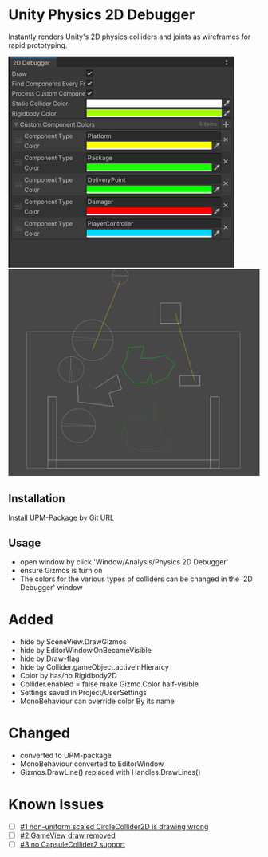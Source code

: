 # Unity Physics 2D Debugger

Instantly renders Unity's 2D physics colliders and joints as wireframes for rapid prototyping.

![](https://github.com/mitay-walle/com.mitay-walle.physics2d-debugger/blob/master/Documentation~/Screenshot_2.png)
![](https://github.com/mitay-walle/com.mitay-walle.physics2d-debugger/blob/master/Documentation~/screenshot.png)

## Installation
Install UPM-Package [by Git URL](https://docs.unity3d.com/Manual/upm-ui-giturl.html)

## Usage

- open window by click 'Window/Analysis/Physics 2D Debugger'
- ensure Gizmos is turn on
- The colors for the various types of colliders can be changed in the '2D Debugger' window
# Added
- hide by SceneView.DrawGizmos
- hide by EditorWindow.OnBecameVisible
- hide by Draw-flag
- hide by Collider.gameObject.activeInHierarcy 
- Color by has/no Rigidbody2D
- Collider.enabled = false make Gizmo.Color half-visible
- Settings saved in Project/UserSettings
- MonoBehaviour can override color By its name
# Changed
- converted to UPM-package
- MonoBehaviour converted to EditorWindow
- Gizmos.DrawLine() replaced with Handles.DrawLines()
# Known Issues
- [ ] [#1 non-uniform scaled CircleCollider2D is drawing wrong](/../../issues/1) 
- [ ] [#2 GameView draw removed](/../../issues/2) 
- [ ] [#3 no CapsuleCollider2 support ](/../../issues/3) 
